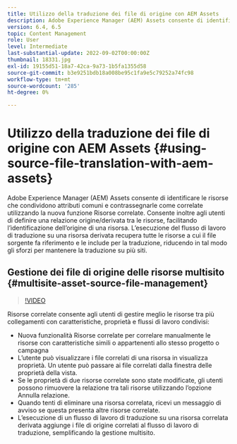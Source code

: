 ```yaml
---
title: Utilizzo della traduzione dei file di origine con AEM Assets
description: Adobe Experience Manager (AEM) Assets consente di identificare le risorse che condividono attributi comuni e contrassegnarle come correlate utilizzando la nuova funzione Risorse correlate. Consente inoltre agli utenti di definire una relazione origine/derivata tra le risorse, facilitando l’identificazione dell’origine di una risorsa. L’esecuzione del flusso di lavoro di traduzione su una risorsa derivata recupera tutte le risorse a cui il file sorgente fa riferimento e le include per la traduzione, riducendo in tal modo gli sforzi per mantenere la traduzione su più siti.
version: 6.4, 6.5
topic: Content Management
role: User
level: Intermediate
last-substantial-update: 2022-09-02T00:00:00Z
thumbnail: 18331.jpg
exl-id: 19155d51-18a7-42ca-9a73-1b5fa1355d58
source-git-commit: b3e9251bdb18a008be95c1fa9e5c79252a74fc98
workflow-type: tm+mt
source-wordcount: '285'
ht-degree: 0%

---
```


# Utilizzo della traduzione dei file di origine con AEM Assets {#using-source-file-translation-with-aem-assets}

Adobe Experience Manager (AEM) Assets consente di identificare le risorse che condividono attributi comuni e contrassegnarle come correlate utilizzando la nuova funzione Risorse correlate. Consente inoltre agli utenti di definire una relazione origine/derivata tra le risorse, facilitando l’identificazione dell’origine di una risorsa. L’esecuzione del flusso di lavoro di traduzione su una risorsa derivata recupera tutte le risorse a cui il file sorgente fa riferimento e le include per la traduzione, riducendo in tal modo gli sforzi per mantenere la traduzione su più siti.

## Gestione dei file di origine delle risorse multisito {#multisite-asset-source-file-management}

>[!VIDEO](https://video.tv.adobe.com/v/18331?quality=12&learn=on)

Risorse correlate consente agli utenti di gestire meglio le risorse tra più collegamenti con caratteristiche, proprietà e flussi di lavoro condivisi:

* Nuova funzionalità Risorse correlate per correlare manualmente le risorse con caratteristiche simili o appartenenti allo stesso progetto o campagna
* L’utente può visualizzare i file correlati di una risorsa in visualizza proprietà. Un utente può passare ai file correlati dalla finestra delle proprietà della vista.
* Se le proprietà di due risorse correlate sono state modificate, gli utenti possono rimuovere la relazione tra tali risorse utilizzando l’opzione Annulla relazione.
* Quando tenti di eliminare una risorsa correlata, ricevi un messaggio di avviso se questa presenta altre risorse correlate.
* L’esecuzione di un flusso di lavoro di traduzione su una risorsa correlata derivata aggiunge i file di origine correlati al flusso di lavoro di traduzione, semplificando la gestione multisito.
